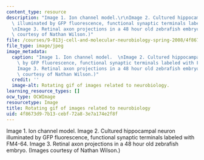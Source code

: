```yaml
---
content_type: resource
description: "Image 1. Ion channel model.\r\nImage 2. Cultured hippocampal neuron\
  \ illuminated by GFP fluorescence, functional synaptic terminals labeled with FM4-64.\r\
  \nImage 3. Retinal axon projections in a 48 hour old zebrafish embryo.\r\n(Images\
  \ courtesy of Nathan Wilson.)"
file: /courses/9-013j-cell-and-molecular-neurobiology-spring-2008/4f8673d97b13cebf72a83e7a174e2f8f_9-013js08-th.gif
file_type: image/jpeg
image_metadata:
  caption: "Image 1. Ion channel model.  \nImage 2. Cultured hippocampal neuron illuminated\
    \ by GFP fluorescence, functional synaptic terminals labeled with FM4-64.  \n\
    Image 3. Retinal axon projections in a 48 hour old zebrafish embryo.  \n(Images\
    \ courtesy of Nathan Wilson.)"
  credit: ''
  image-alt: Rotating gif of images related to neurobiology.
learning_resource_types: []
ocw_type: OCWImage
resourcetype: Image
title: Rotating gif of images related to neurobiology
uid: 4f8673d9-7b13-cebf-72a8-3e7a174e2f8f
---
```

Image 1. Ion channel model.
Image 2. Cultured hippocampal neuron illuminated by GFP fluorescence, functional synaptic terminals labeled with FM4-64.
Image 3. Retinal axon projections in a 48 hour old zebrafish embryo.
(Images courtesy of Nathan Wilson.)

